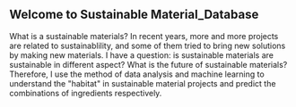 ## Welcome to Sustainable Material_Database

What is a sustainable materials? In recent years, more and more projects are related to sustainablility, and some of them tried to bring new solutions by making new materials. I have a question: is sustainable materials are sustainable in different aspect? What is the future of sustainable materials? Therefore, I use the method of data analysis and machine learning to understand the "habitat" in sustainable material projects and predict the combinations of ingredients respectively.

